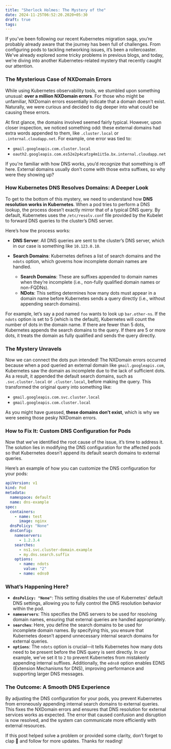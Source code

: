 ```yaml
---
title: "Sherlock Holmes: The Mystery of the"
date: 2024-11-25T06:52:20.2020+05:30
draft: true
tags:
---
```


If you’ve been following our recent Kubernetes migration saga, you’re probably already aware that the journey has been full of challenges. From configuring pods to tackling networking issues, it’s been a rollercoaster. We've already explored some tricky problems in previous blogs, and today, we’re diving into another Kubernetes-related mystery that recently caught our attention.
### The Mysterious Case of NXDomain Errors

While using Kubernetes observability tools, we stumbled upon something unusual: **over a million NXDomain errors**. For those who might be unfamiliar, NXDomain errors essentially indicate that a domain doesn’t exist. Naturally, we were curious and decided to dig deeper into what could be causing these errors.

At first glance, the domains involved seemed fairly typical. However, upon closer inspection, we noticed something odd: these external domains had extra words appended to them, like `.cluster.local` or `.internal.cloudapp.net`. For example, one error was tied to:

- `gmail.googleapis.com.cluster.local`
- `oauth2.googleapis.com.es52e2p4cafzg4m1it5a.bx.internal.cloudapp.net`

If you're familiar with how DNS works, you’d recognize that something is off here. External domains usually don't come with those extra suffixes, so why were they showing up?

### How Kubernetes DNS Resolves Domains: A Deeper Look

To get to the bottom of this mystery, we need to understand how **DNS resolution works in Kubernetes**. When a pod tries to perform a DNS lookup, the process doesn’t exactly mirror that of a typical DNS query. By default, Kubernetes uses the `/etc/resolv.conf` file provided by the Kubelet to forward DNS queries to the cluster’s DNS server.

Here’s how the process works:

- **DNS Server**: All DNS queries are sent to the cluster’s DNS server, which in our case is something like `10.123.0.10`.
- **Search Domains**: Kubernetes defines a list of search domains and the `ndots` option, which governs how incomplete domain names are handled. 

   - **Search Domains**: These are suffixes appended to domain names when they’re incomplete (i.e., non-fully qualified domain names or non-FQDNs).
   - **NDots**: This setting determines how many dots must appear in a domain name before Kubernetes sends a query directly (i.e., without appending search domains).

For example, let’s say a pod named `foo` wants to look up `bar.other-ns`. If the `ndots` option is set to 5 (which is the default), Kubernetes will count the number of dots in the domain name. If there are fewer than 5 dots, Kubernetes appends the search domains to the query. If there are 5 or more dots, it treats the domain as fully qualified and sends the query directly.

### The Mystery Unravels

Now we can connect the dots pun intended! The NXDomain errors occurred because when a pod queried an external domain like `gmail.googleapis.com`, Kubernetes saw the domain as incomplete due to the lack of sufficient dots. As a result, it appended the default search domains, such as `.svc.cluster.local` or `.cluster.local`, before making the query. This transformed the original query into something like:

- `gmail.googleapis.com.svc.cluster.local`
- `gmail.googleapis.com.cluster.local`

As you might have guessed, **these domains don’t exist**, which is why we were seeing those pesky NXDomain errors.

### How to Fix It: Custom DNS Configuration for Pods

Now that we’ve identified the root cause of the issue, it’s time to address it. The solution lies in modifying the DNS configuration for the affected pods so that Kubernetes doesn’t append its default search domains to external queries.

Here’s an example of how you can customize the DNS configuration for your pods:

```yaml
apiVersion: v1
kind: Pod
metadata:
  namespace: default
  name: dns-example
spec:
  containers:
    - name: test
      image: nginx
  dnsPolicy: "None"
  dnsConfig:
    nameservers:
      - 1.2.3.4
    searches:
      - ns1.svc.cluster-domain.example
      - my.dns.search.suffix
    options:
      - name: ndots
        value: "2"
      - name: edns0
```

### What’s Happening Here?

- **`dnsPolicy: "None"`**: This setting disables the use of Kubernetes' default DNS settings, allowing you to fully control the DNS resolution behavior within the pod.
- **`nameservers`**: This specifies the DNS servers to be used for resolving domain names, ensuring that external queries are handled appropriately.
- **`searches`**: Here, you define the search domains to be used for incomplete domain names. By specifying this, you ensure that Kubernetes doesn’t append unnecessary internal search domains for external queries.
- **`options`**: The `ndots` option is crucial—it tells Kubernetes how many dots need to be present before the DNS query is sent directly. In our example, we’ve set it to `2` to prevent Kubernetes from mistakenly appending internal suffixes. Additionally, the `edns0` option enables EDNS (Extension Mechanisms for DNS), improving performance and supporting larger DNS messages.

### The Outcome: A Smooth DNS Experience

By adjusting the DNS configuration for your pods, you prevent Kubernetes from erroneously appending internal search domains to external queries. This fixes the NXDomain errors and ensures that DNS resolution for external services works as expected. The error that caused confusion and disruption is now resolved, and the system can communicate more efficiently with external resources.


If this post helped solve a problem or provided some clarity, don’t forget to clap 👏 and follow for more updates. Thanks for reading!

